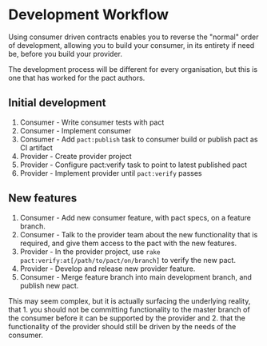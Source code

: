 # Development Workflow

Using consumer driven contracts enables you to reverse the "normal" order of development, allowing you to build your consumer, in its entirety if need be, before you build your provider.

The development process will be different for every organisation, but this is one that has worked for the pact authors.

## Initial development
1. Consumer - Write consumer tests with pact
1. Consumer - Implement consumer 
1. Consumer - Add `pact:publish` task to consumer build or publish pact as CI artifact
1. Provider - Create provider project
1. Provider - Configure pact:verify task to point to latest published pact
1. Provider - Implement provider until `pact:verify` passes

## New features

1. Consumer - Add new consumer feature, with pact specs, on a feature branch.
1. Consumer - Talk to the provider team about the new functionality that is required, and give them access to the pact with the new features.
1. Provider - In the provider project, use `rake pact:verify:at[/path/to/pact/on/branch]` to verify the new pact.
1. Provider - Develop and release new provider feature.
1. Consumer - Merge feature branch into main development branch, and publish new pact.

This may seem complex, but it is actually surfacing the underlying reality, that 1. you should not be committing functionality to the master branch of the consumer before it can be supported by the provider and 2. that the functionality of the provider should still be driven by the needs of the consumer.